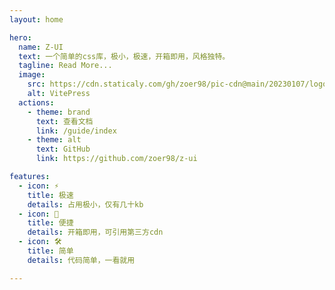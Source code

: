```yaml
---
layout: home

hero:
  name: Z-UI
  text: 一个简单的css库，极小，极速，开箱即用，风格独特。
  tagline: Read More...
  image:
    src: https://cdn.staticaly.com/gh/zoer98/pic-cdn@main/20230107/logo.4bhee1cs6hy0.webp
    alt: VitePress
  actions:
    - theme: brand
      text: 查看文档
      link: /guide/index
    - theme: alt
      text: GitHub
      link: https://github.com/zoer98/z-ui

features:
  - icon: ⚡️
    title: 极速
    details: 占用极小，仅有几十kb
  - icon: 🖖
    title: 便捷
    details: 开箱即用，可引用第三方cdn
  - icon: 🛠️
    title: 简单
    details: 代码简单，一看就用

---
```


<style>
.VPHero.has-image .text {
  font-size: 18px;
}
</style>